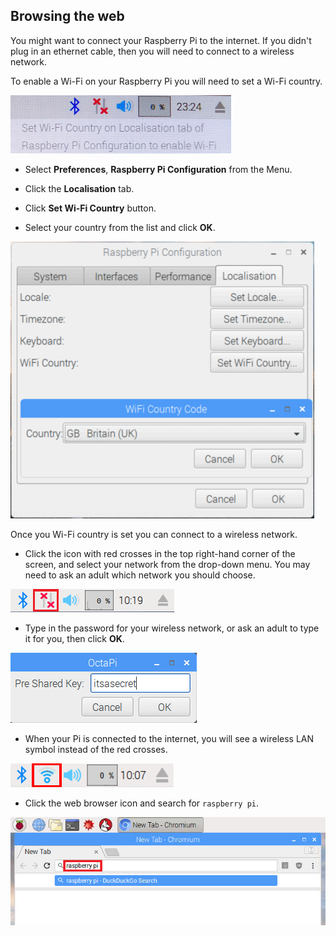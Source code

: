 ## Browsing the web

You might want to connect your Raspberry Pi to the internet. If you didn't plug in an ethernet cable, then you will need to connect to a wireless network.

To enable a Wi-Fi on your Raspberry Pi you will need to set a Wi-Fi country.

![set wifi country](images/pi-set-wifi-country.png)

+ Select **Preferences**, **Raspberry Pi Configuration** from the Menu.

+ Click the **Localisation** tab.

+ Click **Set Wi-Fi Country** button.

+ Select your country from the list and click **OK**.

![select wifi country](images/pi-select-wifi-country.png)

Once you Wi-Fi country is set you can connect to a wireless network.

+ Click the icon with red crosses in the top right-hand corner of the screen, and select your network from the drop-down menu. You may need to ask an adult which network you should choose.

![No wifi](images/no-wifi.png)

+ Type in the password for your wireless network, or ask an adult to type it for you, then click **OK**.

![Type in password](images/type-password.png)

+ When your Pi is connected to the internet, you will see a wireless LAN symbol instead of the red crosses.

![screenshot](images/pi-wifi.png)

+ Click the web browser icon and search for `raspberry pi`.

![screenshot](images/pi-browser.png)
